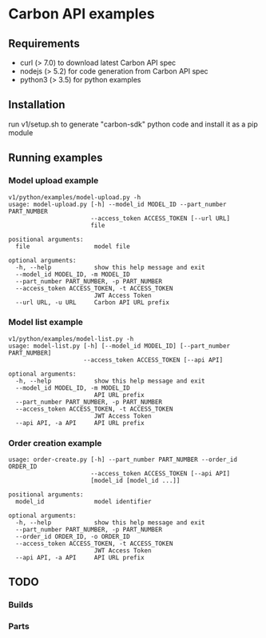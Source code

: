 # Carbon API examples

## Requirements

- curl (> 7.0) to download latest Carbon API spec
- nodejs (> 5.2) for code generation from Carbon API spec
- python3 (> 3.5) for python examples

## Installation

run v1/setup.sh to generate "carbon-sdk" python code and install it as a pip module

## Running examples

### Model upload example

```
v1/python/examples/model-upload.py -h
usage: model-upload.py [-h] --model_id MODEL_ID --part_number PART_NUMBER
                       --access_token ACCESS_TOKEN [--url URL]
                       file

positional arguments:
  file                  model file

optional arguments:
  -h, --help            show this help message and exit
  --model_id MODEL_ID, -m MODEL_ID
  --part_number PART_NUMBER, -p PART_NUMBER
  --access_token ACCESS_TOKEN, -t ACCESS_TOKEN
                        JWT Access Token
  --url URL, -u URL     Carbon API URL prefix
```

### Model list example

```
v1/python/examples/model-list.py -h
usage: model-list.py [-h] [--model_id MODEL_ID] [--part_number PART_NUMBER]
                     --access_token ACCESS_TOKEN [--api API]

optional arguments:
  -h, --help            show this help message and exit
  --model_id MODEL_ID, -m MODEL_ID
                        API URL prefix
  --part_number PART_NUMBER, -p PART_NUMBER
  --access_token ACCESS_TOKEN, -t ACCESS_TOKEN
                        JWT Access Token
  --api API, -a API     API URL prefix
```

### Order creation example

```
usage: order-create.py [-h] --part_number PART_NUMBER --order_id ORDER_ID
                       --access_token ACCESS_TOKEN [--api API]
                       [model_id [model_id ...]]

positional arguments:
  model_id              model identifier

optional arguments:
  -h, --help            show this help message and exit
  --part_number PART_NUMBER, -p PART_NUMBER
  --order_id ORDER_ID, -o ORDER_ID
  --access_token ACCESS_TOKEN, -t ACCESS_TOKEN
                        JWT Access Token
  --api API, -a API     API URL prefix
```

## TODO

### Builds

### Parts
